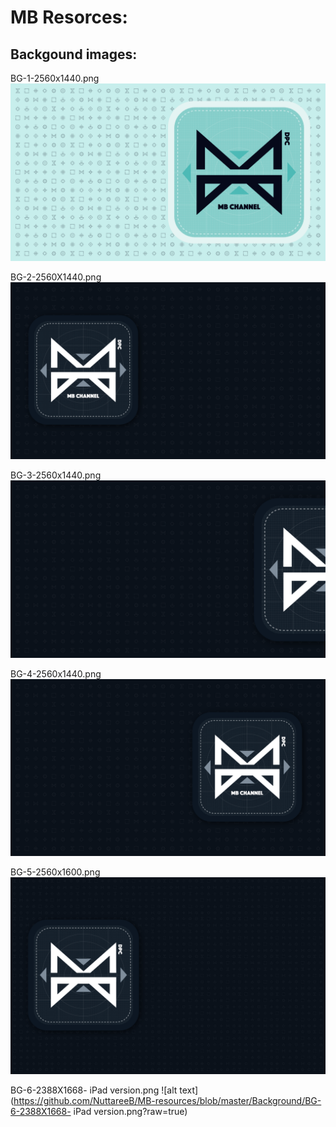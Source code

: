 # MB Resorces:
## Backgound images:
BG-1-2560x1440.png
![alt text](https://github.com/NuttareeB/MB-resources/blob/master/Background/BG-1-2560x1440.png?raw=true)

BG-2-2560X1440.png
![alt text](https://github.com/NuttareeB/MB-resources/blob/master/Background/BG-2-2560X1440.png?raw=true)

BG-3-2560x1440.png
![alt text](https://github.com/NuttareeB/MB-resources/blob/master/Background/BG-3-2560x1440.png?raw=true)

BG-4-2560x1440.png
![alt text](https://github.com/NuttareeB/MB-resources/blob/master/Background/BG-4-2560x1440.png?raw=true)

BG-5-2560x1600.png
![alt text](https://github.com/NuttareeB/MB-resources/blob/master/Background/BG-5-2560x1600.png?raw=true)

BG-6-2388X1668- iPad version.png
![alt text](https://github.com/NuttareeB/MB-resources/blob/master/Background/BG-6-2388X1668- iPad version.png?raw=true)
